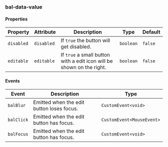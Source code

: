 ### bal-data-value
 
#### Properties

| Property   | Attribute  | Description                                                           | Type      | Default |
| ---------- | ---------- | --------------------------------------------------------------------- | --------- | ------- |
| `disabled` | `disabled` | If `true` the button will get disabled.                               | `boolean` | `false` |
| `editable` | `editable` | If `true` a small button with a edit icon will be shown on the right. | `boolean` | `false` |


#### Events

| Event      | Description                               | Type                      |
| ---------- | ----------------------------------------- | ------------------------- |
| `balBlur`  | Emitted when the edit button loses focus. | `CustomEvent<void>`       |
| `balClick` | Emitted when the edit button has focus.   | `CustomEvent<MouseEvent>` |
| `balFocus` | Emitted when the edit button has focus.   | `CustomEvent<void>`       |


 